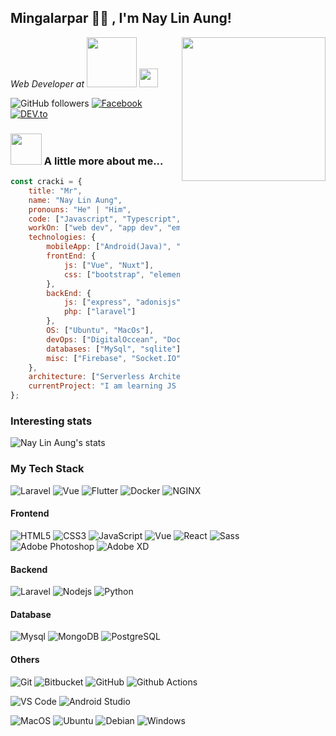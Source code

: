 <h2> Mingalarpar 🙏🏻 , I'm Nay Lin Aung! </h2>
<img align='right' src="https://media.giphy.com/media/M9gbBd9nbDrOTu1Mqx/giphy.gif" width="230">
<p><em>Web Developer at <a href="http://www.cleartax.in"><img src="https://www.ewhalemyanmar.com/public/web/img/core-img/ewhale-logo.png" width="80"></a>
  <img src="https://media.giphy.com/media/WUlplcMpOCEmTGBtBW/giphy.gif" width="30"> 
</em></p>

![GitHub followers](https://img.shields.io/github/followers/CrackiGuy?label=Follow&style=social)
<a href="https://www.facebook.com/profile.php?id=100010380070025" target="_blank"><img src="https://img.shields.io/badge/Facebook-%231877F2.svg?&style=flat-square&logo=facebook&logoColor=white" alt="Facebook"></a>
<a href="https://dev.to/crackiguy" target="_blank"><img src="https://img.shields.io/badge/DEV-%230A0A0A.svg?&style=flat-square&logo=DEV.to&logoColor=white" alt="DEV.to"></a>

### <img src="https://media.giphy.com/media/SAOe8gWe93k26DdyGe/giphy.gif" width="50"> A little more about me...  

```javascript
const cracki = {
    title: "Mr",
    name: "Nay Lin Aung",
    pronouns: "He" | "Him",
    code: ["Javascript", "Typescript", "PHP", "Java", "C++", "Dart"],
    workOn: ["web dev", "app dev", "embedded", "IOT"],
    technologies: {
        mobileApp: ["Android(Java)", "Flutter"],
        frontEnd: {
            js: ["Vue", "Nuxt"],
            css: ["bootstrap", "element-ui", "custom"]
        },
        backEnd: {
            js: ["express", "adonisjs"],
            php: ["laravel"]
        },
        OS: ["Ubuntu", "MacOs"],
        devOps: ["DigitalOccean", "Docker🐳", "Apache2", "Nginx"],
        databases: ["MySql", "sqlite"],
        misc: ["Firebase", "Socket.IO", "ElectronJs", "etc..."]
    },
    architecture: ["Serverless Architecture", "Progressive web applications", "Single page applications"],
    currentProject: "I am learning JS to master"
};
```

### Interesting stats

![Nay Lin Aung's stats](https://github-readme-stats.vercel.app/api?username=crackiguy&show_icons=true)

### My Tech Stack

![Laravel](http://img.shields.io/badge/-Laravel-FF5733?style=flat&logo=laravel&logoColor=ffffff)
![Vue](http://img.shields.io/badge/-Vue-3BDA94?style=flat&logo=vue.js&logoColor=ffffff)
![Flutter](http://img.shields.io/badge/-Flutter-30BCE5?style=flat&logo=flutter&logoColor=ffffff)
![Docker](https://img.shields.io/badge/-Docker-black?style=flat&logo=docker)
![NGINX](http://img.shields.io/badge/-NGINX-269539?style=flat&logo=nginx&logoColor=ffffff)

#### Frontend
![HTML5](https://img.shields.io/badge/-HTML5-%23E44D27?style=flat&logo=html5&logoColor=ffffff)
![CSS3](https://img.shields.io/badge/-CSS3-%231572B6?style=flat&logo=css3)
![JavaScript](https://img.shields.io/badge/-JavaScript-%23F7DF1C?style=flat&logo=javascript&logoColor=000000&labelColor=%23F7DF1C&color=%23FFCE5A)
![Vue](http://img.shields.io/badge/-Vue-3BDA94?style=flat&logo=vue.js&logoColor=ffffff)
![React](https://img.shields.io/badge/-React-%23282C34?style=flat&logo=react)
![Sass](https://img.shields.io/badge/-Sass-%23CC6699?style=flat&logo=sass&logoColor=ffffff)
![Adobe Photoshop](http://img.shields.io/badge/-Abode%20Photoshop-26C9FF?style=flat&logo=adobe-photoshop&logoColor=ffffff)
![Adobe XD](http://img.shields.io/badge/-Abode%20XD-CE31DB?style=flat&logo=adobe-xd&logoColor=ffffff)

#### Backend
![Laravel](http://img.shields.io/badge/-Laravel-FF5733?style=flat&logo=laravel&logoColor=ffffff)
![Nodejs](https://img.shields.io/badge/-Nodejs-black?style=flat&logo=Node.js)
![Python](https://img.shields.io/badge/-Python-gray?style=flat&logo=python)


#### Database
![Mysql](http://img.shields.io/badge/-mysql-f2f2f2?style=flat&logo=mysql)
![MongoDB](http://img.shields.io/badge/-MongoDB-33E530?style=flat&logo=mongodb&logoColor=ffffff)
![PostgreSQL](https://img.shields.io/badge/-PostgreSQL-336791?style=flat&logo=postgresql)

#### Others
![Git](https://img.shields.io/badge/-Git-%23F05032?style=flat&logo=git&logoColor=%23ffffff)
![Bitbucket](https://img.shields.io/badge/-Bitbucket-FCA121?style=flat&logo=bitbucket)
![GitHub](https://img.shields.io/badge/-GitHub-181717?style=flat&logo=github)
![Github Actions](http://img.shields.io/badge/-Github%20Actions-2088FF?style=flat&logo=github-actions&logoColor=ffffff)

![VS Code](http://img.shields.io/badge/-VS%20Code-007ACC?style=flat&logo=visual-studio-code&logoColor=ffffff)
![Android Studio](http://img.shields.io/badge/-Android%20Studio-3DDC84?style=flat&logo=android-studio&logoColor=ffffff)

![MacOS](http://img.shields.io/badge/-MacOS-silver?style=flat&logo=apple&logoColor=ffffff)
![Ubuntu](http://img.shields.io/badge/-Ubuntu-orange?style=flat&logo=ubuntu&logoColor=ffffff)
![Debian](http://img.shields.io/badge/-Debian-A81D33?style=flat&logo=debian&logoColor=ffffff)
![Windows](http://img.shields.io/badge/-Windows-0078D6?style=flat&logo=windows&logoColor=ffffff)
